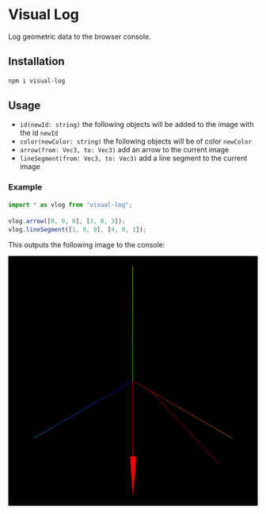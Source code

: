 # Visual Log

Log geometric data to the browser console.

## Installation

```sh
npm i visual-log
```

## Usage

-   `id(newId: string)` the following objects will be added to the image with the id `newId`
-   `color(newColor: string)` the following objects will be of color `newColor`
-   `arrow(from: Vec3, to: Vec3)` add an arrow to the current image
-   `lineSegment(from: Vec3, to: Vec3)` add a line segment to the current image

### Example

```js
import * as vlog from "visual-log";

vlog.arrow([0, 0, 0], [3, 0, 3]);
vlog.lineSegment([1, 0, 0], [4, 0, 1]);
```

This outputs the following image to the console:

![alt text](./img.png)

